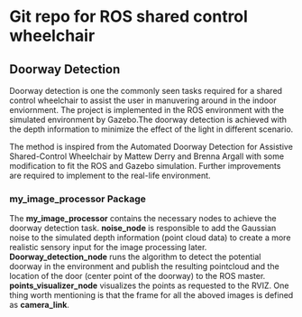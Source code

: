 # Git repo for ROS shared control wheelchair
## Doorway Detection
Doorway detection is one the commonly seen tasks required for a shared control wheelchair to assist the user in manuvering around in the indoor enviornment. The project is implemented in the ROS environment with the simulated environment by Gazebo.The doorway detection is achieved with the depth information to minimize the effect of the light in different scenario.

The method is inspired from the Automated Doorway Detection for Assistive Shared-Control Wheelchair by Mattew Derry and Brenna Argall with some modification to fit the ROS and Gazebo simulation. Further improvements are required to implement to the real-life environment.

### my_image_processor Package
The **my_image_processor** contains the necessary nodes to achieve the doorway detection task. **noise_node** is responsible to add the Gaussian noise to the simulated depth information (point cloud data) to create a more realistic sensory input for the image processing later.
**Doorway_detection_node** runs the algorithm to detect the potential doorway in the environment and publish the resulting pointcloud and the location of the door (center point of the doorway) to the ROS master.
**points_visualizer_node** visualizes the points as requested to the RVIZ. One thing worth mentioning is that the frame for all the aboved images is defined as **camera_link**. 
